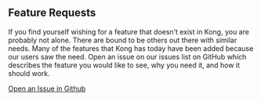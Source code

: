## Feature Requests

If you find yourself wishing for a feature that doesn’t exist in Kong, you are probably not alone. There are bound to be others out there with similar needs. Many of the features that Kong has today have been added because our users saw the need. Open an issue on our issues list on GitHub which describes the feature you would like to see, why you need it, and how it should work.

<a href="https://github.com/Mashape/kong/issues/new?title=[Feature%20Request]%20Your%20feature%20request%20here..." class="button button-primary button-large">Open an Issue in Github</a>

